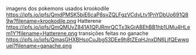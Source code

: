 imagens dos pokemons usados 
krookodile https://ipfs.io/ipfs/QmdPMSK5biE6caP8svZQLFgzVCdvLtv1PnYDbUo691Q89w?filename=krookodile.png
Hatterene https://ipfs.io/ipfs/QmQMUvZ841A1QPJRmrQCTx3kGrABEhBB1hb1UMu4HLem1Y?filename=Hatterene.png 
transições feitas no ganache https://ipfs.io/ipfs/QmasGHXBHsoCuJbg53DEe9h8tZEqHJnxDN6LjfQEwwquej?filename=ganache.png

